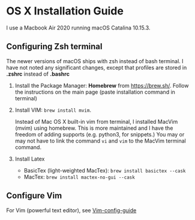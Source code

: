 # OS X Installation Guide

I use a Macbook Air 2020 running macOS Catalina 10.15.3.


## Configuring Zsh terminal

The newer versions of macOS ships with zsh instead of bash terminal. I have not noted any significant changes, except that profiles are stored in **.zshrc** instead of **.bashrc**

1. Install the Package Manager: **Homebrew** from <https://brew.sh/>. Follow the instructions on the main page (paste installation command in terminal)
2. Install VIM: ``brew install mvim``. 
     
    Instead of Mac OS X built-in vim from terminal, I installed MacVim (mvim) using homebrew. This is more maintained and I have the freedom of adding supports (e.g. python3, for snippets.) You  may or may not have to link the command ``vi`` and ``vim`` to the MacVim terminal command.
3. Install Latex
     - BasicTex (light-weighted MacTex): ``brew install basictex --cask``
     - MacTex: ``brew install mactex-no-gui --cask``



## Configure Vim

For Vim (powerful text editor), see [Vim-config-guide](Vim-config-guide.md)
